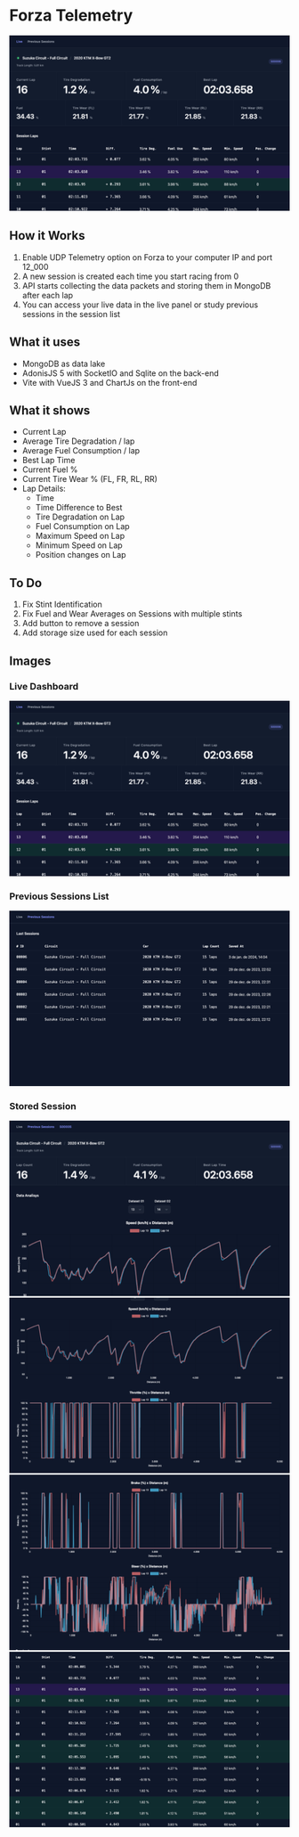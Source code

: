 # Forza Telemetry
![](https://github.com/qreidt/forza-telemetry/blob/main/docs/live-dashboard.png?raw=true)

## How it Works
1. Enable UDP Telemetry option on Forza to your computer IP and port 12_000
2. A new session is created each time you start racing from 0
3. API starts collecting the data packets and storing them in MongoDB after each lap
4. You can access your live data in the live panel or study previous sessions in the session list

## What it uses
- MongoDB as data lake
- AdonisJS 5 with SocketIO and Sqlite on the back-end
- Vite with VueJS 3 and ChartJs on the front-end

## What it shows
- Current Lap
- Average Tire Degradation / lap
- Average Fuel Consumption / lap
- Best Lap Time
- Current Fuel %
- Current Tire Wear % (FL, FR, RL, RR)
- Lap Details:
  - Time
  - Time Difference to Best
  - Tire Degradation on Lap
  - Fuel Consumption on Lap
  - Maximum Speed on Lap
  - Minimum Speed on Lap
  - Position changes on Lap


## To Do
1. Fix Stint Identification
2. Fix Fuel and Wear Averages on Sessions with multiple stints
3. Add button to remove a session
4. Add storage size used for each session

## Images
### Live Dashboard
![](https://github.com/qreidt/forza-telemetry/blob/main/docs/live-dashboard.png?raw=true)

### Previous Sessions List
![](https://github.com/qreidt/forza-telemetry/blob/main/docs/previous-sessions-list.png?raw=true)

### Stored Session
![](https://github.com/qreidt/forza-telemetry/blob/main/docs/session-01.png?raw=true)
![](https://github.com/qreidt/forza-telemetry/blob/main/docs/session-02.png?raw=true)
![](https://github.com/qreidt/forza-telemetry/blob/main/docs/session-03.png?raw=true)
![](https://github.com/qreidt/forza-telemetry/blob/main/docs/session-04.png?raw=true)